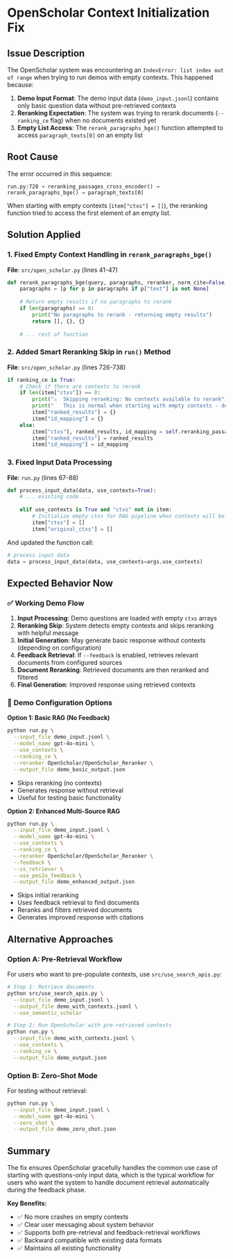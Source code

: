 # OpenScholar Context Initialization Fix

## Issue Description

The OpenScholar system was encountering an `IndexError: list index out of range` when trying to run demos with empty contexts. This happened because:

1. **Demo Input Format**: The demo input data (`demo_input.jsonl`) contains only basic question data without pre-retrieved contexts
2. **Reranking Expectation**: The system was trying to rerank documents (`--ranking_ce` flag) when no documents existed yet
3. **Empty List Access**: The `rerank_paragraphs_bge()` function attempted to access `paragraph_texts[0]` on an empty list

## Root Cause

The error occurred in this sequence:
```
run.py:728 → reranking_passages_cross_encoder() → rerank_paragraphs_bge() → paragraph_texts[0]
```

When starting with empty contexts (`item["ctxs"] = []`), the reranking function tried to access the first element of an empty list.

## Solution Applied

### 1. Fixed Empty Context Handling in `rerank_paragraphs_bge()`

**File**: `src/open_scholar.py` (lines 41-47)

```python
def rerank_paragraphs_bge(query, paragraphs, reranker, norm_cite=False, start_index=0, use_abstract=False):
    paragraphs = [p for p in paragraphs if p["text"] is not None]
    
    # Return empty results if no paragraphs to rerank
    if len(paragraphs) == 0:
        print("No paragraphs to rerank - returning empty results")
        return [], {}, {}
    
    # ... rest of function
```

### 2. Added Smart Reranking Skip in `run()` Method

**File**: `src/open_scholar.py` (lines 726-738)

```python
if ranking_ce is True:
    # Check if there are contexts to rerank
    if len(item["ctxs"]) == 0:
        print("⚠️  Skipping reranking: No contexts available to rerank")
        print("   This is normal when starting with empty contexts - documents will be retrieved during feedback phase")
        item["ranked_results"] = {}
        item["id_mapping"] = {}
    else:
        item["ctxs"], ranked_results, id_mapping = self.reranking_passages_cross_encoder(item, batch_size=1, llama3_chat=llama3_chat, task_name=task_name, use_abstract=False)
        item["ranked_results"] = ranked_results
        item["id_mapping"] = id_mapping
```

### 3. Fixed Input Data Processing

**File**: `run.py` (lines 67-88)

```python
def process_input_data(data, use_contexts=True):
    # ... existing code ...
    
    elif use_contexts is True and "ctxs" not in item:
        # Initialize empty ctxs for RAG pipeline when contexts will be retrieved
        item["ctxs"] = []
        item["original_ctxs"] = []
```

And updated the function call:
```python
# process input data
data = process_input_data(data, use_contexts=args.use_contexts)
```

## Expected Behavior Now

### ✅ **Working Demo Flow**

1. **Input Processing**: Demo questions are loaded with empty `ctxs` arrays
2. **Reranking Skip**: System detects empty contexts and skips reranking with helpful message
3. **Initial Generation**: May generate basic response without contexts (depending on configuration)
4. **Feedback Retrieval**: If `--feedback` is enabled, retrieves relevant documents from configured sources
5. **Document Reranking**: Retrieved documents are then reranked and filtered
6. **Final Generation**: Improved response using retrieved contexts

### 📝 **Demo Configuration Options**

**Option 1: Basic RAG (No Feedback)**
```bash
python run.py \
  --input_file demo_input.jsonl \
  --model_name gpt-4o-mini \
  --use_contexts \
  --ranking_ce \
  --reranker OpenScholar/OpenScholar_Reranker \
  --output_file demo_basic_output.json
```
- Skips reranking (no contexts)
- Generates response without retrieval
- Useful for testing basic functionality

**Option 2: Enhanced Multi-Source RAG**
```bash
python run.py \
  --input_file demo_input.jsonl \
  --model_name gpt-4o-mini \
  --use_contexts \
  --ranking_ce \
  --reranker OpenScholar/OpenScholar_Reranker \
  --feedback \
  --ss_retriever \
  --use_pes2o_feedback \
  --output_file demo_enhanced_output.json
```
- Skips initial reranking
- Uses feedback retrieval to find documents
- Reranks and filters retrieved documents
- Generates improved response with citations

## Alternative Approaches

### Option A: Pre-Retrieval Workflow

For users who want to pre-populate contexts, use `src/use_search_apis.py`:

```bash
# Step 1: Retrieve documents
python src/use_search_apis.py \
  --input_file demo_input.jsonl \
  --output_file demo_with_contexts.jsonl \
  --use_semantic_scholar

# Step 2: Run OpenScholar with pre-retrieved contexts  
python run.py \
  --input_file demo_with_contexts.jsonl \
  --use_contexts \
  --ranking_ce \
  --output_file demo_output.json
```

### Option B: Zero-Shot Mode

For testing without retrieval:
```bash
python run.py \
  --input_file demo_input.jsonl \
  --model_name gpt-4o-mini \
  --zero_shot \
  --output_file demo_zero_shot.json
```

## Summary

The fix ensures OpenScholar gracefully handles the common use case of starting with questions-only input data, which is the typical workflow for users who want the system to handle document retrieval automatically during the feedback phase.

**Key Benefits:**
- ✅ No more crashes on empty contexts
- ✅ Clear user messaging about system behavior  
- ✅ Supports both pre-retrieval and feedback-retrieval workflows
- ✅ Backward compatible with existing data formats
- ✅ Maintains all existing functionality 